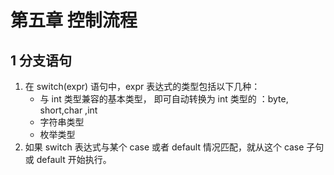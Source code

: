 # 第五章 控制流程

## 1 分支语句

1. 在 switch(expr) 语句中，expr 表达式的类型包括以下几种：
    - 与 int 类型兼容的基本类型， 即可自动转换为 int 类型的 ：byte, short,char ,int 
    - 字符串类型
    - 枚举类型
2. 如果 switch 表达式与某个 case 或者 default 情况匹配，就从这个 case 子句或 default 开始执行。